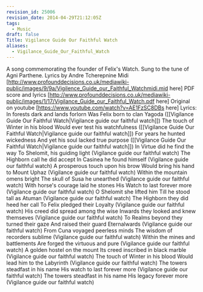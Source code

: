 ```yaml
---
revision_id: 25006
revision_date: 2014-04-29T21:12:05Z
tags:
  - Music
draft: false
Title: Vigilance Guide Our Faithful Watch
aliases:
  - Vigilance_Guide_Our_Faithful_Watch
---
```

A song commemorating the founder of Felix's Watch.
Sung to the tune of Agni Parthene. Lyrics by Andre Tcherepnine
Midi [http://www.profounddecisions.co.uk/mediawiki-public/images/9/9a/Vigilence_Guide_our_Faithful_Watchmidi.mid here]
PDF score and lyrics [http://www.profounddecisions.co.uk/mediawiki-public/images/1/17/Vigilance_Guide_our_Faithful_Watch.pdf here]
Original on youtube [https://www.youtube.com/watch?v=AE1FzSC8DBs here]
Lyrics:
In forests dark and lands forlorn
Was Felix born to clan Yagoda
([[Vigilance Guide Our Faithful Watch|Vigilance guide our faithful watch]])
The touch of Winter in his blood
Would ever test his watchfulness
([[Vigilance Guide Our Faithful Watch|Vigilance guide our faithful watch]])
For years he hunted wickedness
And yet his soul lacked true purpose
([[Vigilance Guide Our Faithful Watch|Vigilance guide our faithful watch]])
In Virtue did he find the way
To Shelomit, his guiding light
(Vigilance guide our faithful watch)
The Highborn call he did accept
In Casinea he found himself
(Vigilance guide our faithful watch)
A prosperous touch upon his brow
Would bring his hand to Mount Uphaz
(Vigilance guide our faithful watch)
Within the mountain omens bright
The skull of Susa he unearthed
(Vigilance guide our faithful watch)
With horse's courage laid he stones
His Watch to last forever more
(Vigilance guide our faithful watch)
O Shelomit she lifted him
Till he stood tall as Atuman
(Vigilance guide our faithful watch)
The Highborn they did heed her call
To Felix pledged their Loyalty
(Vigilance guide our faithful watch)
His creed did spread among the wise
Inwards they looked and knew themseves
(Vigilance guide our faithful watch)
To Realms beyond they turned their gaze
And raised their guard Eternalwards
(Vigilance guide our faithful watch)
From Cuna voyaged peerless minds
The wisdom of recorders sublime
(Vigilance guide our faithful watch)
Within the mines and battlements
Are forged the virtuous and pure
(Vigilance guide our faithful watch)
A golden hostel on the mount
Its creed inscribed in black marble
(Vigilance guide our faithful watch)
The touch of Winter in his blood
Would lead him to the Labyrinth
(Vigilance guide our faithful watch)
The towers steadfast in his name
His watch to last forever more
(Vigilance guide our faithful watch)
The towers steadfast in his name
His legacy forever more
(Vigilance guide our faithful watch)